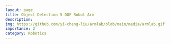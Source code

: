 ```yaml
---
layout: page
title: Object Detection 5 DOF Robot Arm
description: 
img: https://github.com/yi-cheng-liu/armlab/blob/main/media/armlab.gif?raw=true
importance: 2
category: Robotics
---
```

